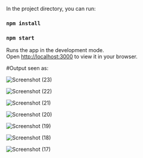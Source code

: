 In the project directory, you can run:

### `npm install`
### `npm start`

Runs the app in the development mode.\
Open [http://localhost:3000](http://localhost:3000) to view it in your browser.

#Output seen as:

![Screenshot (23)](https://github.com/Quasilius-Starlord/meeting-organizer/assets/54246641/e3380c93-1d41-442e-b16f-9665e45946f4)

![Screenshot (22)](https://github.com/Quasilius-Starlord/meeting-organizer/assets/54246641/48d6e7d5-9d1b-47be-b904-9a267051176f)

![Screenshot (21)](https://github.com/Quasilius-Starlord/meeting-organizer/assets/54246641/c9ca039d-8186-457a-b3d4-010060ea1412)

![Screenshot (20)](https://github.com/Quasilius-Starlord/meeting-organizer/assets/54246641/30588948-7cdf-43dc-8c83-56abf3bd3fd2)

![Screenshot (19)](https://github.com/Quasilius-Starlord/meeting-organizer/assets/54246641/283787ec-7b5b-4226-9196-f0f5c29b7e81)

![Screenshot (18)](https://github.com/Quasilius-Starlord/meeting-organizer/assets/54246641/8e78b58a-ec5d-4fd3-ada2-cd523cef5da9)

![Screenshot (17)](https://github.com/Quasilius-Starlord/meeting-organizer/assets/54246641/e298b119-fdfc-4e61-9538-874136f4ff31)

